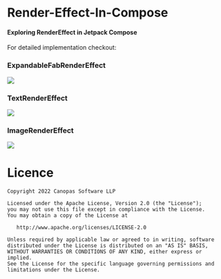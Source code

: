 # Render-Effect-In-Compose
#### Exploring RenderEffect in Jetpack Compose

For detailed implementation checkout: 

### ExpandableFabRenderEffect
<img src="https://github.com/cp-megh-l/render-effect-jetpack-compose/assets/98312779/4047ac3c-7258-458d-9803-91d2975eeaa9" />


### TextRenderEffect
<img src="https://github.com/cp-megh-l/render-effect-jetpack-compose/assets/98312779/a870204a-c564-4618-bc9e-827e9078606f" />


### ImageRenderEffect
<img src="https://github.com/cp-megh-l/render-effect-jetpack-compose/assets/98312779/b28ba8d1-4932-430b-9c71-063455158a79" />



# Licence

```
Copyright 2022 Canopas Software LLP

Licensed under the Apache License, Version 2.0 (the "License");
you may not use this file except in compliance with the License.
You may obtain a copy of the License at

   http://www.apache.org/licenses/LICENSE-2.0

Unless required by applicable law or agreed to in writing, software
distributed under the License is distributed on an "AS IS" BASIS,
WITHOUT WARRANTIES OR CONDITIONS OF ANY KIND, either express or implied.
See the License for the specific language governing permissions and
limitations under the License.
```
